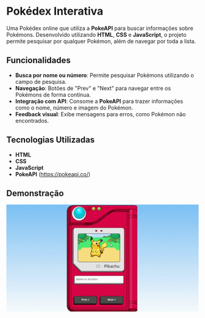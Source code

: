 # Pokédex Interativa

Uma Pokédex online que utiliza a **PokeAPI** para buscar informações sobre Pokémons. Desenvolvido utilizando **HTML**, **CSS** e **JavaScript**, o projeto permite pesquisar por qualquer Pokémon, além de navegar por toda a lista.

## Funcionalidades
- **Busca por nome ou número**: Permite pesquisar Pokémons utilizando o campo de pesquisa.
- **Navegação**: Botões de "Prev" e "Next" para navegar entre os Pokémons de forma contínua.
- **Integração com API**: Consome a **PokeAPI** para trazer informações como o nome, número e imagem do Pokémon.
- **Feedback visual**: Exibe mensagens para erros, como Pokémon não encontrados.

## Tecnologias Utilizadas
- **HTML**
- **CSS**
- **JavaScript**
- **PokeAPI** (https://pokeapi.co/)

## Demonstração

<img src="Pokedex.main/imagens/GIF.gif">
